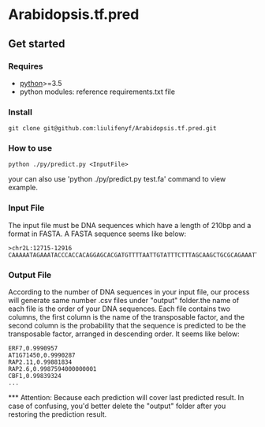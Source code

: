 # Arabidopsis.tf.pred
## Get started
### Requires
- [python](http://www.python.org/downloads/)>=3.5
- python modules: reference requirements.txt file

### Install
```
git clone git@github.com:liulifenyf/Arabidopsis.tf.pred.git

```

### How to use
```
python ./py/predict.py <InputFile>
```
your can also use 'python ./py/predict.py test.fa' command to view example.
### Input File
The input file must be DNA sequences which have a length of 210bp and a format in FASTA.
A FASTA sequence seems like below:
```
>chr2L:12715-12916
CAAAAATAGAAATACCCACCACAGGAGCACGATGTTTTAATTGTATTTCTTTAGCAAGCTGCGCAGAAATTCGGCGGGGCATGTGTGGTGGTGCATTGCCACTTGCCGACGGGACGGCAGTTGCCGCGGTCTGCGCTGGTGGCAAATGCAGAAGGAAAACCGAGACTGTACTGGCATTTGTTGCTGACCACAAAGTTGGCG
```
### Output File
According to the number of DNA sequences in your input file, our process will generate same number .csv files under "output" folder.the name of each file is the order of your DNA sequences.
Each file contains two columns, the first column is the name of the transposable factor, and the second column is the probability that the sequence is predicted to be the transposable factor, arranged in descending order.
It seems like below:
```
ERF7,0.9990957
AT1G71450,0.9990287
RAP2.11,0.99881834
RAP2.6,0.9987594000000001
CBF1,0.99839324
...

```
*** Attention: Because each prediction will cover last predicted result. In case of confusing, you'd better delete the "output" folder after you restoring the prediction result.

